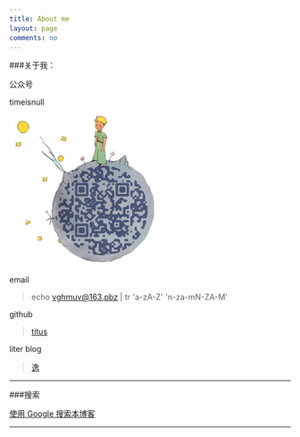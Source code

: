```yaml
---
title: About me
layout: page
comments: no
---
```



###关于我： 

公众号

timeisnull

![图片](/assets/images/wechat.png)

email

> echo  vghmuv@163.pbz | tr 'a-zA-Z' 'n-za-mN-ZA-M'

github 

> [titus](https://github.com/huangtuzhi)

liter blog

> [逸](http://blog.fuzhii.com/)

----

###搜索

[使用 Google 搜索本博客](https://www.google.com.hk/search?q=site%3Afuzhii.com)


----

